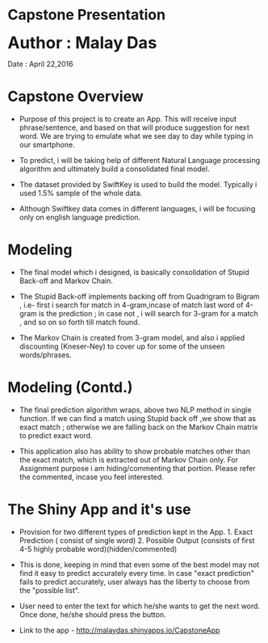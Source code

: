 Capstone Presentation
========================================================
<span style="font-weight:bold; font-size: 32px;"> Author  :  Malay Das </span>

Date  :  April 22,2016


Capstone Overview
========================================================

- Purpose of this project is to create an App. This will receive input phrase/sentence, and based on that will produce suggestion for next word. We are trying to emulate what we see day to day while typing in our smartphone.


- To predict, i will be taking help of different Natural Language processing algorithm and ultimately build a consolidated final model.


- The dataset provided by SwiftKey is used to build the model. Typically i used 1.5% sample of the whole data. 

- Although Swiftkey data comes in different languages, i will be focusing only on english language prediction.



Modeling 
========================================================
- The final model which i designed, is basically consolidation of Stupid Back-off and Markov Chain. 

- The Stupid Back-off implements backing off from Quadrigram to Bigram , i.e- first i search for match in 
4-gram,incase of match last word of 4-gram is the prediction ; in case not , i will search for 3-gram for a match , and so on so forth till match found.

- The Markov Chain is created from 3-gram model, and also i applied discounting (Kneser-Ney) to cover up for some of the unseen words/phrases.



Modeling (Contd.)
========================================================
- The final prediction algorithm wraps, above two NLP method in single function. If we can find a match using Stupid back off ,we show that as exact match ; otherwise we are falling back on the Markov Chain matrix to predict exact word. 


- This application also has ability to show probable matches other than the exact match, which is extracted out of Markov Chain only. For Assignment purpose i am hiding/commenting that portion. Please refer the commented, incase you feel interested. 

The Shiny App and it's use
========================================================

- Provision for two different types of prediction kept in the App.
      1. Exact Prediction ( consist of single word)
      2. Possible Output (consists of first 4-5 highly probable word)(hidden/commented)
      
- This is done, keeping in mind that even some of the best model may not find it easy to predict accurately every time. In case "exact prediction" fails to predict accurately, user always has the liberty to choose from the "possible list".

- User need to enter the text for which he/she wants to get the next word. Once done, he/she should press the button.

- Link to the app - <a href="shinyapp">http://malaydas.shinyapps.io/CapstoneApp</a>
